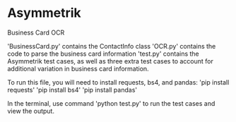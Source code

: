 # Asymmetrik
Business Card OCR

'BusinessCard.py' contains the ContactInfo class
'OCR.py' contains the code to parse the business card information
'test.py' contains the Asymmetrik test cases, as well as three extra test cases to account for additional variation in business card information.

To run this file, you will need to install requests, bs4, and pandas:
'pip install requests'
'pip install bs4'
'pip install pandas'


In the terminal, use command 'python test.py' to run the test cases and view the output.
